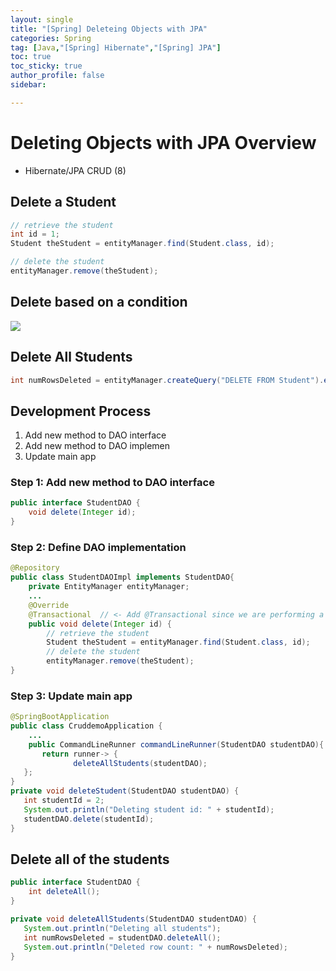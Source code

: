```yaml
---
layout: single
title: "[Spring] Deleteing Objects with JPA"
categories: Spring
tag: [Java,"[Spring] Hibernate","[Spring] JPA"]
toc: true
toc_sticky: true
author_profile: false
sidebar:

---
```

# Deleting Objects with JPA Overview
- Hibernate/JPA CRUD (8)

## Delete a Student
```java
// retrieve the student
int id = 1;
Student theStudent = entityManager.find(Student.class, id);

// delete the student
entityManager.remove(theStudent);

```

## Delete based on a condition

![](https://i.imgur.com/QpMGQZL.png)


## Delete All Students
```java
int numRowsDeleted = entityManager.createQuery("DELETE FROM Student").excuteUpdate();
```

## Development Process
1. Add new method to DAO interface
2. Add new method to DAO implemen
3. Update main app

### Step 1: Add new method to DAO interface
```java
public interface StudentDAO {
	void delete(Integer id);
}
```

### Step 2: Define DAO implementation
```java
@Repository  
public class StudentDAOImpl implements StudentDAO{  
    private EntityManager entityManager;
    ...
	@Override  
	@Transactional  // <- Add @Transactional since we are performing a delete
	public void delete(Integer id) {  
	    // retrieve the student  
	    Student theStudent = entityManager.find(Student.class, id);  
	    // delete the student  
	    entityManager.remove(theStudent);  
}

```

### Step 3: Update main app
```java
@SpringBootApplication  
public class CruddemoApplication {
	...
	public CommandLineRunner commandLineRunner(StudentDAO studentDAO){  
	   return runner-> {
	          deleteAllStudents(studentDAO);  
   };  
}
private void deleteStudent(StudentDAO studentDAO) {  
   int studentId = 2;  
   System.out.println("Deleting student id: " + studentId);  
   studentDAO.delete(studentId);  
}
```


## Delete all of the students

```java
public interface StudentDAO {
	int deleteAll();
}
```

```java
private void deleteAllStudents(StudentDAO studentDAO) {  
   System.out.println("Deleting all students");  
   int numRowsDeleted = studentDAO.deleteAll();  
   System.out.println("Deleted row count: " + numRowsDeleted);  
}
```






